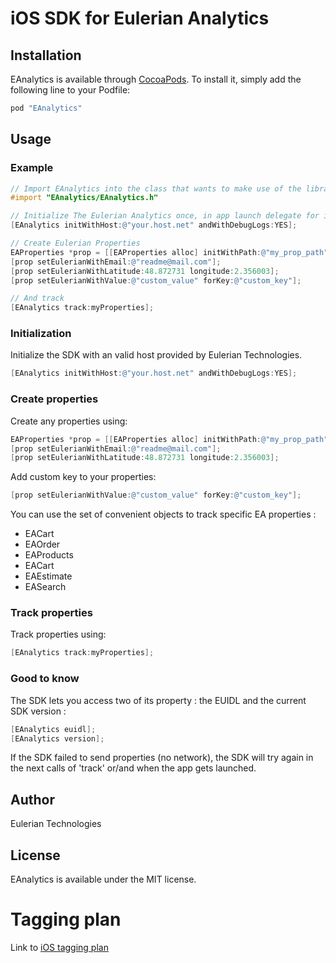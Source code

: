 # iOS SDK for Eulerian Analytics #

## Installation ##

EAnalytics is available through [CocoaPods](http://cocoapods.org). To install
it, simply add the following line to your Podfile:

```ruby
pod "EAnalytics"
```

## Usage ##

### Example ###

```objective-c
// Import EAnalytics into the class that wants to make use of the library
#import "EAnalytics/EAnalytics.h"

// Initialize The Eulerian Analytics once, in app launch delegate for instance
[EAnalytics initWithHost:@"your.host.net" andWithDebugLogs:YES];

// Create Eulerian Properties
EAProperties *prop = [[EAProperties alloc] initWithPath:@"my_prop_path"];
[prop setEulerianWithEmail:@"readme@mail.com"];
[prop setEulerianWithLatitude:48.872731 longitude:2.356003];
[prop setEulerianWithValue:@"custom_value" forKey:@"custom_key"];

// And track
[EAnalytics track:myProperties];
```

### Initialization ###

Initialize the SDK with an valid host provided by Eulerian Technologies.

```objective-c
[EAnalytics initWithHost:@"your.host.net" andWithDebugLogs:YES];
```

### Create properties ###

Create any properties using:

```objective-c
EAProperties *prop = [[EAProperties alloc] initWithPath:@"my_prop_path"];
[prop setEulerianWithEmail:@"readme@mail.com"];
[prop setEulerianWithLatitude:48.872731 longitude:2.356003];
```

Add custom key to your properties:

```objective-c
[prop setEulerianWithValue:@"custom_value" forKey:@"custom_key"];
```

You can use the set of convenient objects to track specific EA properties :

* EACart
* EAOrder
* EAProducts
* EACart
* EAEstimate
* EASearch

### Track properties ###

Track properties using:

```objective-c
[EAnalytics track:myProperties];
```

### Good to know ###

The SDK lets you access two of its property : the EUIDL and the current SDK version :

```objective-c
[EAnalytics euidl];
[EAnalytics version];
```

If the SDK failed to send properties (no network), the SDK will try again in the next calls of 'track' or/and when the app gets launched.

## Author ##

Eulerian Technologies

## License ##

EAnalytics is available under the MIT license.

# Tagging plan

Link to [iOS tagging plan](https://github.com/EulerianTechnologies/eanalytics-ios/blob/master/TAGGINGPLAN.md)
